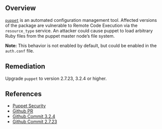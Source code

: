 ## Overview
[`puppet`](https://rubygems.org/gems/puppet) is an automated configuration management tool.
Affected versions of the package are vulnerable to Remote Code Execution via the `resource_type` service. An attacker could cause puppet to load arbitrary Ruby files from the puppet master node’s file system.

**Note:** This behavior is not enabled by default, but could be enabled in the `auth.conf` file.

## Remediation
Upgrade `puppet` to version 2.7.23, 3.2.4 or higher.

## References
- [Puppet Security](https://puppet.com/security/cve/cve-2013-4761/)
- [Github PR](https://github.com/puppetlabs/puppet/pull/1810)
- [Github Commit 3.2.4](https://github.com/puppetlabs/puppet/commit/a177c9d333b052c4d81d09ae2538bd5393612c69)
- [Github Commit 2.7.23](https://github.com/puppetlabs/puppet/commit/13a3048994b19e22c13ac32da8eb15af5cfea954)
